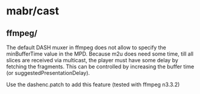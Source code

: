 # mabr/cast

## ffmpeg/

The default DASH muxer in ffmpeg does not allow to specify the minBufferTime value in the MPD. Because m2u does need some time, till all slices are received via multicast, the player must have some delay by fetching the fragments. This can be controlled by increasing the buffer time (or suggestedPresentationDelay).

Use the dashenc.patch to add this feature (tested with ffmpeg n3.3.2)

